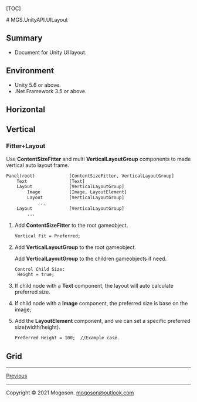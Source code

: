 [TOC]

﻿# MGS.UnityAPI.UILayout

## Summary

- Document for Unity UI layout.

## Environment

- Unity 5.6 or above.
- .Net Framework 3.5 or above.

## Horizontal

## Vertical

### Fitter+Layout

Use **ContentSizeFitter** and multi **VerticalLayoutGroup** components to made vertical auto layout frame.

```tex
Panel(root)				[ContentSizeFitter, VerticalLayoutGroup]
	Text				[Text]
	Layout				[VerticalLayoutGroup]
		Image			[Image, LayoutElement]
		Layout			[VerticalLayoutGroup]
			...
	Layout				[VerticalLayoutGroup]
		...
```

1. Add **ContentSizeFitter** to the root gameobject.

   ```tex
   Vertical Fit = Preferred;
   ```

2. Add **VerticalLayoutGroup** to the root gameobject.

   Add **VerticalLayoutGroup** to the children gameobjects if need.

   ```tex
   Control Child Size:
   	Height = true;
   ```

3. If child node with a **Text** component, the layout will auto calculate preferred size.

4. If child node with a **Image** component, the preferred size is base on the image; 

5. Add the **LayoutElement** component, and we can set a specific preferred size(width/height).

   ```tex
   Preferred Height = 100;	//Example case.
   ```

## Grid

------

[Previous](../../README.md)

------

Copyright © 2021 Mogoson.	mogoson@outlook.com
